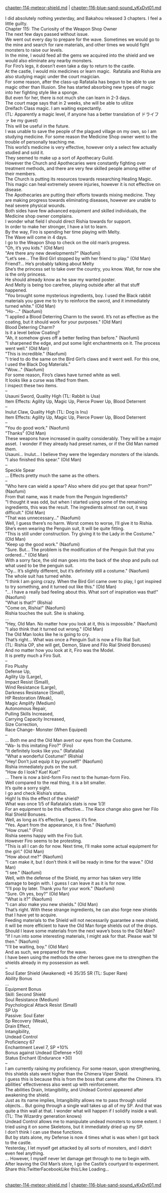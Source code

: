 [chapter-114-meteor-shield.md](./chapter-114-meteor-shield.md) | [chapter-116-blue-sand-sound_yKxDvt01.md](./chapter-116-blue-sand-sound_yKxDvt01.md) <br/>
<br/>
I did absolutely nothing yesterday, and Bakahou released 3 chapters. I feel a little guilty.<br/>
Chapter 115: The Curiosity of the Weapon Shop Owner<br/>
The next few days passed without issue.<br/>
We went out every day to prepare for the wave. Sometimes we would go to the mine and search for rare materials, and other times we would fight monsters to raise our levels.<br/>
In the mine, I would feed all the gems we acquired into the shield and we would also eliminate any nearby monsters.<br/>
For Firo’s legs, it doesn’t even take a day to return to the castle.<br/>
At the castle, I would mix medicines or learn magic.  Rafatalia and Rishia are also studying magic under the court magician.<br/>
For some reason, after the class-up Rafatalia has begun to be able to use magic other than Illusion. She has started absorbing new types of magic into her fighting style like a sponge.<br/>
But even for her, there is not much she can learn in 2-3 days.<br/>
The court mage says that in 2 weeks, she will be able to utilize Dreifach Class magic. I am waiting expectantly.<br/>
(TL: Apparently a magic level, if anyone has a better translation of ドライファ be my guest)<br/>
This will be useful in the future.<br/>
I was unable to save the people of the plagued village on my own, so I am studying medicine. For some reason the Medicine Shop owner went to the trouble of personally teaching me.<br/>
This world’s medicine is very effective, however only a select few actually studied and sold it.<br/>
They seemed to make up a sort of Apothecary Guild.<br/>
However the Church and Apothecaries were constantly fighting over treatment methods, and there are very few skilled people among either of their members.<br/>
The Church is putting its resources towards researching Healing Magic. This magic can heal extremely severe injuries, however it is not effective on disease.<br/>
The Apothecaries are putting their efforts towards mixing medicine. They are making progress towards eliminating diseases, however are unable to heal severe physical wounds.<br/>
Both sides have few advanced equipment and skilled individuals, the Medicine shop owner complains.<br/>
I wonder what field I should direct Rishia towards for support.<br/>
In order to make her stronger, I have a lot to learn.<br/>
By the way, Firo is spending her time playing with Melty.<br/>
The Wave will come in 4 days.<br/>
I go to the Weapon Shop to check on the old man’s progress.<br/>
"Oh, it’s you kids." (Old Man)<br/>
"Are there any new developments?" (Naofumi)<br/>
"Let’s see… The Bird Girl stopped by with her friend to play." (Old Man)<br/>
Friend?… He’s probably talking about Melty<br/>
She’s the princess set to take over the country, you know. Wait, for now she is the only princess.<br/>
He should already know as he saw my wanted poster.<br/>
And Melty is being too carefree, playing outside after all that stuff happened.<br/>
"You brought some mysterious ingredients, boy. I used the Black rabbit materials you gave me to try to reinforce the sword, and it immediately turned white." (Old Man)<br/>
"Ho-…" (Naofumi)<br/>
"I applied a Blood Deterring Charm to the sword. It’s not as effective as the coating, but it should work for your purposes." (Old Man)<br/>
Blood Deterring Charm?<br/>
Is it a level below Coating?<br/>
"Ah, it somehow gives off a better feeling than before." (Naofumi)<br/>
"I sharpened the edge, and put some light enchantments on it. The process went well." (Old Man)<br/>
"This is incredible." (Naofumi)<br/>
"I tried to do the same on the Bird Girl’s claws and it went well. For this one, I used the Black Dog Materials."<br/>
"Wow…" (Naofumi)<br/>
For some reason, Firo’s claws have turned white as well.<br/>
It looks like a curse was lifted from them.<br/>
I inspect these two items.<br/>
–<br/>
Usauni Sword, Quality High (TL: Rabbit is Usa)<br/>
Item Effects: Agility Up, Magic Up, Pierce Power Up, Blood Deterrent<br/>
–<br/>
Inulut Claw, Quality High (TL: Dog is Inu)<br/>
Item Effects: Agility Up, Magic Up, Pierce Power Up, Blood Deterrent<br/>
–<br/>
"You do good work." (Naofumi)<br/>
"Thanks" (Old Man)<br/>
These weapons have increased in quality considerably. They will be a major asset.  I wonder if they already had preset names, or if the Old Man named them.<br/>
Usauni… Inulut… I believe they were the legendary monsters of the islands.<br/>
"I also finished this spear." (Old Man)<br/>
–<br/>
Speckle Spear<br/>
… Effects pretty much the same as the others.<br/>
–<br/>
"Who here can wield a spear? Also where did you get that spear from?" (Naofumi)<br/>
From that name, was it made from the Penguin Ingredients?<br/>
"I thought it was odd, but when I started using some of the remaining ingredients, this was the result. The ingredients almost ran out, it was difficult." (Old Man)<br/>
"That was unnecessary…" (Naofumi)<br/>
Well, I guess there’s no harm. Worst comes to worse, I’ll give it to Rishia. She’s even wearing the Penguin suit, It will be quite fitting.<br/>
"This is still under construction. Try giving it to the Lady in the Costume." (Old Man)<br/>
"Keep up the good work." (Naofumi)<br/>
"Sure. But… The problem is the modification of the Penguin Suit that you ordered…" (Old Man)<br/>
With a sorry face, the old man goes into the back of the shop and pulls out what used to be the penguin suit.<br/>
"Oy… It’s slightly different, but it’s definitely still a costume." (Naofumi)<br/>
The whole suit has turned white.<br/>
"I think I am going crazy. When the Bird Girl came over to play, I got inspired to try something, and it turned out like this." (Old Man)<br/>
"… I have a really bad feeling about this. What sort of inspiration was that!" (Naofumi)<br/>
"What is that?" (Rishia)<br/>
"Come on, Rishia!" (Naofumi)<br/>
Rishia touches the suit. She is shaking.<br/>
…<br/>
"Hey, Old Man. No matter how you look at it, this is impossible." (Naofumi)<br/>
"I also think that it turned out wrong." (Old Man)<br/>
The Old Man looks like he is going to cry.<br/>
That’s right… What was once a Penguin Suit is now a Filo Rial Suit.<br/>
(TL: Rishia OP, she will get, Demon, Slave and Filo Rial Shield Bonuses)<br/>
And no matter how you look at it, Firo was the Model.<br/>
It is pretty much a Firo Suit.<br/>
–<br/>
Firo Plushy<br/>
Defense Up,<br/>
Agility Up (Large),<br/>
Impact Resist (Small),<br/>
Wind Resistance (Large),<br/>
Darkness Resistance (Small),<br/>
HP Restoration (Weak),<br/>
Magic Amplify (Medium)<br/>
Autonomous Repair,<br/>
Pulling Skills Increased,<br/>
Carrying Capacity Increased,<br/>
Size Correction,<br/>
Race Change- Monster (When Equiped)<br/>
–<br/>
… Both me and the Old Man avert our eyes from the Costume.<br/>
"Wa- Is this imitating Firo?" (Firo)<br/>
"It definitely looks like you." (Rafatalia)<br/>
"What a wonderful Costume!" (Rishia)<br/>
"Hey! Don’t just equip it by yourself!" (Naofumi)<br/>
Rishia immediately puts on the suit.<br/>
"How do I look? Kue! Kue!"<br/>
… There is now a bird-form Firo next to the human-form Firo.<br/>
Well compared to the real thing, it is a bit smaller.<br/>
It’s quite a sorry sight.<br/>
I go and check Rishia’s status.<br/>
High! Is this the effect of the shield?<br/>
What was once 1/5 of Rafatalia’s stats is now 1/3!<br/>
For an equipment to be this effective… The Race change also gave her Filo Rial Shield Bonuses.<br/>
Well, as long as it’s effective, I guess it’s fine.<br/>
"Yes. Apart from the appearance, it is fine." (Naofumi)<br/>
"How cruel." (Firo)<br/>
Rishia seems happy with the Firo Suit.<br/>
However Firo seems to be protesting.<br/>
"This is all I can do for now. Next time, I’ll make some actual equipment for the girl." (Old Man)<br/>
"How about me?" (Naofumi)<br/>
"I can make it, but I don’t think it will be ready in time for the wave." (Old Man)<br/>
"I see." (Naofumi)<br/>
Well, with the defense of the Shield, my armor has taken very little damage to begin with. I guess I can leave it as it is for now.<br/>
"I’ll pop by later. Thank you for your work." (Naofumi)<br/>
"Sure. Oh yes, boy?" (Old Man)<br/>
"What is it?" (Naofumi)<br/>
"I can also make you new shields." (Old Man)<br/>
That’s right. With these strange ingredients, he can also forge new shields that I have yet to acquire.<br/>
Feeding materials to the Shield will not necessarily guarantee a new shield, it will be more efficient to have the Old Man forge shields out of the drops.<br/>
Should I leave some materials from the next wave’s boss to the Old Man?<br/>
"If I run into some interesting materials, I might ask for that. Please wait ‘til then." (Naofumi)<br/>
"I’ll be waiting, boy." (Old Man)<br/>
And as such, we prepared for the wave.<br/>
I have been using the methods the other heroes gave me to strengthen the shields already in my possession as well.<br/>
–<br/>
Soul Eater Shield (Awakened) +6 35/35 SR (TL: Super Rare)<br/>
Ability Bonus<br/>
…<br/>
Equipment Bonus<br/>
Skill: Second Shield<br/>
Soul Resistance (Medium)<br/>
Psychological Attack Resist (Small)<br/>
SP Up<br/>
Passive: Soul Eater<br/>
Sp Recovery (Weak),<br/>
Drain Effect,<br/>
Intangibility,<br/>
Undead Control<br/>
Proficiency 67<br/>
Enchantment Level 7, SP +10%<br/>
Bonus against Undead (Defense +50)<br/>
Status Enchant (Endurance +30)<br/>
–<br/>
I am currently raising my proficiency. For some reason, upon strengthening, this shields stats went higher than the Chimera Viper Shield.<br/>
I guess this is because this is from the boss that came after the Chimera. It’s abilities’ effectiveness also went up with reinforcement.<br/>
The abilities Drain, Intangibility, and Undead Control appeared after awakening the shield.<br/>
Just as its name implies, Intangibility allows me to pass through solid objects… But going through a single wall takes up all of my SP. And that was quite a thin wall at that. I wonder what will happen if I solidify inside a wall. (TL: The Wizardry generation knows)<br/>
Undead Control allows me to manipulate undead monsters to some extent. I tried using it on some Skeletons, but it immediately dried up my SP.<br/>
I don’t think I can use these functions.<br/>
But by stats alone, my Defense is now 4 times what is was when I got back to the castle.<br/>
Yesterday, I let myself get attacked by all sorts of monsters, and I didn’t even feel anything.<br/>
… However, I myself never let damage get through to me to begin with.<br/>
After leaving the Old Man’s store, I go the Castle’s courtyard to experiment.<br/>
Share this:TwitterFacebookLike this:Like Loading... <br/>
<br/>
<br/>
[chapter-114-meteor-shield.md](./chapter-114-meteor-shield.md) | [chapter-116-blue-sand-sound_yKxDvt01.md](./chapter-116-blue-sand-sound_yKxDvt01.md) <br/>


